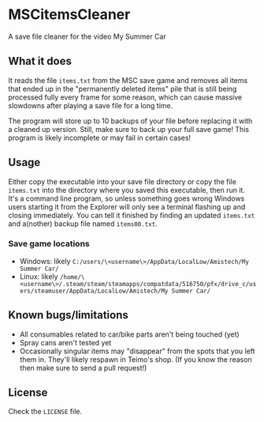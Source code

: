 # MSCitemsCleaner

A save file cleaner for the video My Summer Car

## What it does

It reads the file `items.txt` from the MSC save game and removes all items that
ended up in the "permanently deleted items" pile that is still being processed
fully every frame for some reason, which can cause massive slowdowns after
playing a save file for a long time.

The program will store up to 10 backups of your file before replacing it with a
cleaned up version. Still, make sure to back up your full save game! This
program is likely incomplete or may fail in certain cases!

## Usage

Either copy the executable into your save file directory or copy the file
`items.txt` into the directory where you saved this executable, then run it. It's
a command line program, so unless something goes wrong Windows users starting it
from the Explorer will only see a terminal flashing up and closing immediately.
You can tell it finished by finding an updated `items.txt` and a(nother) backup
file named `items00.txt`.

### Save game locations

- Windows: likely `C:/users/\<username\>/AppData/LocalLow/Amistech/My Summer Car/`
- Linux: likely `/home/\<username\>/.steam/steam/steamapps/compatdata/516750/pfx/drive_c/users/steamuser/AppData/LocalLow/Amistech/My Summer Car/`

## Known bugs/limitations

- All consumables related to car/bike parts aren't being touched (yet)
- Spray cans aren't tested yet
- Occasionally singular items may "disappear" from the spots that you left them in. They'll likely respawn in Teimo's shop. (If you know the reason then make sure to send a pull request!)

## License

Check the `LICENSE` file.
